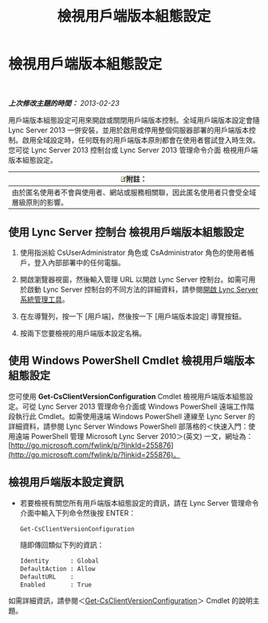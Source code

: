 ﻿---
title: 檢視用戶端版本組態設定
TOCTitle: 檢視用戶端版本組態設定
ms:assetid: c72df4e6-a889-4cb6-86f7-8334d7774c6e
ms:mtpsurl: https://technet.microsoft.com/zh-tw/library/JJ923062(v=OCS.15)
ms:contentKeyID: 52056222
ms.date: 08/24/2015
mtps_version: v=OCS.15
ms.translationtype: HT
---

# 檢視用戶端版本組態設定

 

_**上次修改主題的時間：** 2013-02-23_

用戶端版本組態設定可用來開啟或關閉用戶端版本控制。全域用戶端版本設定會隨 Lync Server 2013 一併安裝，並用於啟用或停用整個伺服器部署的用戶端版本控制。啟用全域設定時，任何既有的用戶端版本原則都會在使用者嘗試登入時生效。您可從 Lync Server 2013 控制台或 Lync Server 2013 管理命令介面 檢視用戶端版本組態設定。

<table>
<thead>
<tr class="header">
<th><img src="images/Gg398811.note(OCS.15).gif" title="note" alt="note" />附註：</th>
</tr>
</thead>
<tbody>
<tr class="odd">
<td>由於匿名使用者不會與使用者、網站或服務相關聯，因此匿名使用者只會受全域層級原則的影響。</td>
</tr>
</tbody>
</table>


## 使用 Lync Server 控制台 檢視用戶端版本組態設定

1.  使用指派給 CsUserAdministrator 角色或 CsAdministrator 角色的使用者帳戶，登入內部部署中的任何電腦。

2.  開啟瀏覽器視窗，然後輸入管理 URL 以開啟 Lync Server 控制台。如需可用於啟動 Lync Server 控制台的不同方法的詳細資料，請參閱[開啟 Lync Server 系統管理工具](lync-server-2013-open-lync-server-administrative-tools.md)。

3.  在左導覽列，按一下 \[用戶端\]，然後按一下 \[用戶端版本設定\] 導覽按鈕。

4.  按兩下您要檢視的用戶端版本設定名稱。

## 使用 Windows PowerShell Cmdlet 檢視用戶端版本組態設定

您可使用 **Get-CsClientVersionConfiguration** Cmdlet 檢視用戶端版本組態設定。可從 Lync Server 2013 管理命令介面或 Windows PowerShell 遠端工作階段執行此 Cmdlet。如需使用遠端 Windows PowerShell 連線至 Lync Server 的詳細資料，請參閱 Lync Server Windows PowerShell 部落格的＜快速入門：使用遠端 PowerShell 管理 Microsoft Lync Server 2010＞(英文) 一文，網址為：[http://go.microsoft.com/fwlink/p/?linkId=255876](http://go.microsoft.com/fwlink/p/?linkid=255876)。

## 檢視用戶端版本設定資訊

  - 若要檢視有關您所有用戶端版本組態設定的資訊，請在 Lync Server 管理命令介面中輸入下列命令然後按 ENTER：
    
        Get-CsClientVersionConfiguration
    
    隨即傳回類似下列的資訊：
    
        Identity      : Global
        DefaultAction : Allow
        DefaultURL    :
        Enabled       : True

如需詳細資訊，請參閱＜[Get-CsClientVersionConfiguration](get-csclientversionconfiguration.md)＞ Cmdlet 的說明主題。

